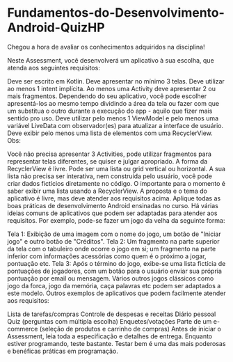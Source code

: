 # Fundamentos-do-Desenvolvimento-Android-QuizHP
Chegou a hora de avaliar os conhecimentos adquiridos na disciplina!

Neste Assessment, você desenvolverá um aplicativo à sua escolha, que atenda aos seguintes requisitos:

Deve ser escrito em Kotlin.
Deve apresentar no mínimo 3 telas.
Deve utilizar ao menos 1 intent implícita.
Ao menos uma Activity deve apresentar 2 ou mais fragmentos. Dependendo do seu aplicativo, você pode escolher apresentá-los ao mesmo tempo dividindo a área da tela ou fazer com que um substitua o outro durante a execução do app - aquilo que fizer mais sentido pro uso.
Deve utilizar pelo menos 1 ViewModel e pelo menos uma variável LiveData com observador(es) para atualizar a interface de usuário.
Deve exibir pelo menos uma lista de elementos com uma RecyclerView.
Obs:

Você não precisa apresentar 3 Activities, pode utilizar fragmentos para representar telas diferentes, se quiser e julgar apropriado.
A forma da RecyclerView é livre. Pode ser uma lista ou grid vertical ou horizontal. A sua lista não precisa ser interativa, nem construída pelo usuário, você pode criar dados fictícios diretamente no código. O importante para o momento é saber exibir uma lista usando a RecyclerView.
A proposta e o tema do aplicativo é livre, mas deve atender aos requisitos acima. Aplique todas as boas práticas de desenvolvimento Android ensinadas no curso.
Há várias ideias comuns de aplicativos que podem ser adaptadas para atender aos requisitos. Por exemplo, pode-se fazer um jogo da velha da seguinte forma:

Tela 1: Exibição de uma imagem com o nome do jogo, um botão de "Iniciar jogo" e outro botão de "Créditos".
Tela 2: Um fragmento na parte superior da tela com o tabuleiro onde ocorre o jogo em si; um fragmento na parte inferior com informações acessórias como quem é o próximo a jogar, pontuação etc.
Tela 3: Após o término do jogo, exibe-se uma lista fictícia de pontuações de jogadores, com um botão para o usuário enviar sua própria pontuação por email ou mensagem.
Vários outros jogos clássicos como jogo da forca, jogo da memória, caça palavras etc podem ser adaptados a este modelo. Outros exemplos de aplicativos que podem facilmente atender aos requisitos:

Lista de tarefas/compras
Controle de despesas e receitas
Diário pessoal
Quiz (perguntas com múltipla escolha)
Enquetes/votações
Parte de um e-commerce (seleção de produtos e carrinho de compras)
Antes de iniciar o Assessment, leia toda a especificação e detalhes de entrega. Enquanto estiver programando, teste bastante. Testar bem é uma das mais poderosas e benéficas práticas em programação.
